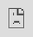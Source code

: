 ```yaml
---
layout: module
module_name: introduction
module_full_name: Introduction to Connected Learning
permalink: /introduction/section-1-4/
subtitle: 1.4 Opportunity
subsection: four
---
```


# {{ page.subtitle }}

> “A college degree has become a requirement for most good jobs but is no longer a guarantee of acquiring one.”<sup>1</sup> 

Opportunity-oriented learning is directed towards helping teens achieve academic, economic, or civic success, so they perform better in school, build skills that prepare them for a 21st century workplace, or connect with their communities. More importantly, connected learning emphasizes opportunity now, not just in the far-off, theoretical future of a post-school college or job market. Connected learning programs make the benefits to teens visible and tangible, motivating them to fully engage. Participants walk away with knowledge and skills they can use immediately.

<div class="case_study_box">
  <p class="box-title">Opportunity-oriented learning in action</p>
  <p>In this TED Talk [6:16], Geoff Mulgan describes how the UK’s studio school model has taken teens from the lowest to the highest grades by letting them “learn for real.”</p>
  
<iframe src="https://embed.ted.com/talks/lang/en/geoff_mulgan_a_short_intro_to_the_studio_school" width="854" height="480" style="position:absolute;left:0;top:0;width:100%;height:100%" frameborder="0" scrolling="no" allowfullscreen></iframe></div>

## What does opportunity-oriented learning look like? 
* Teens are connected to mentors with professional experience
* Programs relate to civic, economic, or academic development
* Teens see immediate value in activities
* Activities result in items or performances teens can use to demonstrate their achievements to teachers or future employers…
* ... and library staff or mentors help teens understand the connections between their specific activities and broader marketable skills

<div class="reflection">
  <p class="box-title">Reflection: Learn to DJ Lab</p>
  <p>The Las Vegas-Clark County Library runs a popular Learn to DJ program for teenagers. Participants in the program have performed at public events and some have even earned money. Watch the video [4:01], then reflect on the questions below.</p>
  <iframe width="560" height="315" src="https://www.youtube.com/embed/ukdUrfo6LVM" frameborder="0" allow="autoplay; encrypted-media" allowfullscreen></iframe>
  <ul><li>What is the immediate opportunity for the teen participants? </li>
    <li>What are the longer-term opportunities that the teens may have because of their participation in this program? </li>
<li>How would you help a teen translate their experience with this program into bullet points for a resume? </li>
  </ul>
---
<a name="fn1">1</a>: Ito, Mizuko, Kris Gutiérrez, Sonia Livingstone, Bill Penuel, Jean Rhodes, Katie Salen, Juliet Schor, Julian Sefton-Green, and S. Craig Watkins. [Connected Learning: An Agenda for Research and Design](https://dmlhub.net/publications/connected-learning-agenda-for-research-and-design/).
